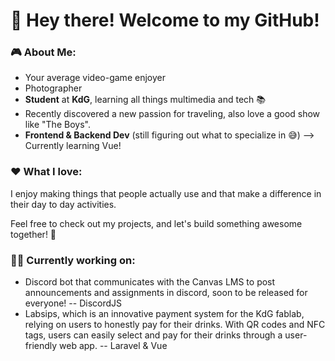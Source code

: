 # 👋 Hey there! Welcome to my GitHub!

### 🎮 About Me:
- Your average video-game enjoyer
- Photographer
- **Student** at **KdG**, learning all things multimedia and tech 📚
- Recently discovered a new passion for traveling, also love a good show like "The Boys".
- **Frontend & Backend Dev** (still figuring out what to specialize in 😅) --> Currently learning Vue!
  
### ❤️ What I love:
I enjoy making things that people actually use and that make a difference in their day to day activities.

Feel free to check out my projects, and let's build something awesome together! 🚀

### 👷‍♂️ Currently working on:
- Discord bot that communicates with the Canvas LMS to post announcements and assignments in discord, soon to be released for everyone! -- DiscordJS
- Labsips, which is an innovative payment system for the KdG fablab, relying on users to honestly pay for their drinks. With QR codes and NFC tags, users can easily select and pay for their drinks through a user-friendly web app. -- Laravel & Vue

